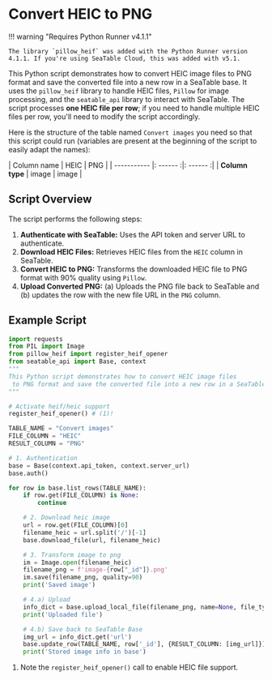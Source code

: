 # Convert HEIC to PNG

!!! warning "Requires Python Runner v4.1.1"

    The library `pillow_heif` was added with the Python Runner version 4.1.1. If you're using SeaTable Cloud, this was added with v5.1.

This Python script demonstrates how to convert HEIC image files to PNG format and save the converted file into a new row in a SeaTable base. It uses the `pillow_heif` library to handle HEIC files, `Pillow` for image processing, and the `seatable_api` library to interact with SeaTable. The script processes **one HEIC file per row**; if you need to handle multiple HEIC files per row, you'll need to modify the script accordingly.

Here is the structure of the table named `Convert images` you need so that this script could run (variables are present at the beginning of the script to easily adapt the names):

| Column name | HEIC | PNG | 
| ----------- |: ------ :|: ------ :|
| **Column type**  |  image   |   image  |

## Script Overview

The script performs the following steps:

1. **Authenticate with SeaTable:** Uses the API token and server URL to authenticate.
2. **Download HEIC Files:** Retrieves HEIC files from the `HEIC` column in SeaTable.
3. **Convert HEIC to PNG:** Transforms the downloaded HEIC file to PNG format with 90% quality using `Pillow`.
4. **Upload Converted PNG:** (a) Uploads the PNG file back to SeaTable and (b) updates the row with the new file URL in the `PNG` column.

## Example Script

```python
import requests
from PIL import Image
from pillow_heif import register_heif_opener
from seatable_api import Base, context
"""
This Python script demonstrates how to convert HEIC image files
 to PNG format and save the converted file into a new row in a SeaTable base.
"""

# Activate heif/heic support
register_heif_opener() # (1)!

TABLE_NAME = "Convert images"
FILE_COLUMN = "HEIC"
RESULT_COLUMN = "PNG"

# 1. Authentication
base = Base(context.api_token, context.server_url)
base.auth()

for row in base.list_rows(TABLE_NAME):
    if row.get(FILE_COLUMN) is None:
        continue

    # 2. Download heic image
    url = row.get(FILE_COLUMN)[0]
    filename_heic = url.split('/')[-1]
    base.download_file(url, filename_heic)

    # 3. Transform image to png
    im = Image.open(filename_heic)
    filename_png = f'image-{row["_id"]}.png'
    im.save(filename_png, quality=90)
    print('Saved image')

    # 4.a) Upload
    info_dict = base.upload_local_file(filename_png, name=None, file_type='image', replace=True)
    print('Uploaded file')

    # 4.b) Save back to SeaTable Base
    img_url = info_dict.get('url')
    base.update_row(TABLE_NAME, row['_id'], {RESULT_COLUMN: [img_url]})
    print('Stored image info in base')
```

1. Note the `register_heif_opener()` call to enable HEIC file support.

